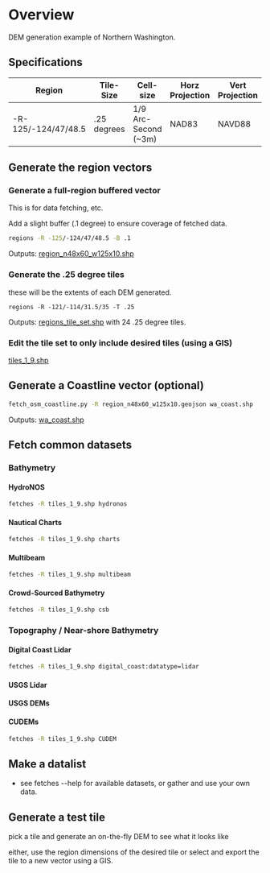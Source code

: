 # Overview

DEM generation example of Northern Washington.

## Specifications

| Region | Tile-Size | Cell-size | Horz Projection | Vert Projection |
|---|---|---|---|---|
| -R-125/-124/47/48.5 | .25 degrees | 1/9 Arc-Second (~3m) | NAD83 | NAVD88 |


## Generate the region vectors

### Generate a full-region buffered vector

This is for data fetching, etc.

Add a slight buffer (.1 degree) to ensure coverage of fetched data.

```bash
regions -R -125/-124/47/48.5 -B .1
```

Outputs: [region_n48x60_w125x10.shp](region_n48x60_w125x10.geojson)

### Generate the .25 degree tiles

these will be the extents of each DEM generated.

```regions -R -121/-114/31.5/35 -T .25```

Outputs: [regions_tile_set.shp](regions_tile_set.geojson) with 24 .25 degree tiles.

### Edit the tile set to only include desired tiles (using a GIS)

[tiles_1_9.shp](tiles_1_9.geojson)

## Generate a Coastline vector (optional)

```bash
fetch_osm_coastline.py -R region_n48x60_w125x10.geojson wa_coast.shp
```
Outputs: [wa_coast.shp](wa_coast.geojson)

## Fetch common datasets

### Bathymetry
#### HydroNOS

```bash
fetches -R tiles_1_9.shp hydronos
```

#### Nautical Charts
```bash
fetches -R tiles_1_9.shp charts
```

#### Multibeam
```bash
fetches -R tiles_1_9.shp multibeam
```

#### Crowd-Sourced Bathymetry
```bash
fetches -R tiles_1_9.shp csb
```

### Topography / Near-shore Bathymetry

#### Digital Coast Lidar
```bash
fetches -R tiles_1_9.shp digital_coast:datatype=lidar
```

#### USGS Lidar

#### USGS DEMs

#### CUDEMs
```bash
fetches -R tiles_1_9.shp CUDEM
```

## Make a datalist

- see fetches --help for available datasets, or gather and use your own data.

## Generate a test tile

pick a tile and generate an on-the-fly DEM to see what it looks like

either, use the region dimensions of the desired tile or select and export the tile to a new vector using a GIS.


